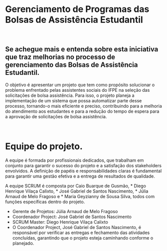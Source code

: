 # Gerenciamento de Programas das Bolsas de Assistência Estudantil

<br>

## Se achegue mais e entenda sobre esta iniciativa que traz melhorias no processo de gerenciamento das Bolsas de Assistência Estudantil.

O objetivo é apresentar um projeto que tem como propósito solucionar o problema enfrentado pelas assistentes sociais do IFPE 
na seleção das solicitações de bolsa assistência. Para isso, o projeto planeja a implementação de um sistema que possa automatizar parte desse
processo, tornando-o mais eficiente e preciso, contribuindo para a melhoria do atendimento aos estudantes e para a redução do tempo de 
espera para a aprovação de solicitações de bolsa assistência.

<br>

# Equipe do projeto.
A equipe é formada por profissionais dedicados, que trabalham em conjunto para garantir o sucesso do projeto e a satisfação 
dos stakeholders envolvidos. A definição de papéis e responsabilidades claras é fundamental para garantir uma gestão efetiva e a 
entrega de resultados de qualidade.

A equipe SCRUM é composta por Caio Buarque de Gusmão, 
    * Diego Henrique Vilaça Calixto, 
    * José Gabriel de Santos Nascimento, 
    * Júlia Arnaud de Melo Fragoso e 
    * Maria Geyzianny de Sousa Silva, 
    todos com funções específicas dentro do projeto.

* Gerente de Projetos: Júlia Arnaud de Melo Fragoso
* Coordenador Project: José Gabriel de Santos Nascimento
* SCRUM Master: Diego Henrique Vilaça Calixto
* O Coordenador Project, José Gabriel de Santos Nascimento, é responsável por verificar as entregas e 
fechamento das atividades concluídas, garantindo que o projeto esteja caminhando conforme o planejado.


